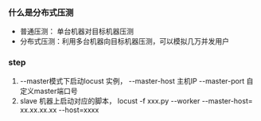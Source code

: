 ### 什么是分布式压测
- 普通压测： 单台机器对目标机器压测
- 分布式压测：利用多台机器向目标机器压测，可以模拟几万并发用户


### step
1. --master模式下启动locust 实例， --master-host 主机IP --master-port 自定义master端口号
2. slave 机器上启动对应的脚本， locust -f xxx.py --worker --master-host= xx.xx.xx.xx --host=xxxx

